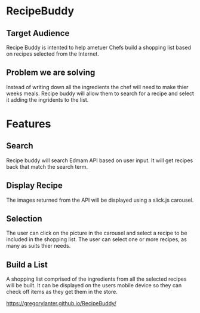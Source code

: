 # RecipeBuddy
## Target Audience
Recipe Buddy is intented to help ametuer Chefs build a shopping list based on recipes selected from the Internet.

## Problem we are solving
Instead of writing down all the ingredients the chef will need to make thier weeks meals. Recipe buddy will allow them to search for a recipe and select it adding the ingridents to the list.

# Features
## Search
Recipe buddy will search Edmam API based on user input. It will get recipes back that match the search term.
## Display Recipe
The images returned from the API will be displayed using a slick.js carousel.
## Selection 
The user can click on the picture in the carousel and select a recipe to be included in the shopping list. The user can select one or more recipes, as many as suits thier needs.
## Build a List
A shopping list comprised of the ingredients from all the selected recipes will be built. It can be displayed on the users mobile device so they can check off items as they get them in the store. 

https://gregorylanter.github.io/RecipeBuddy/
